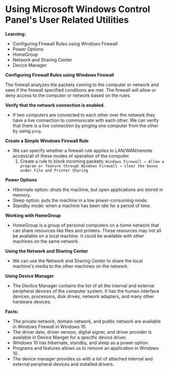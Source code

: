 # Using Microsoft Windows Control Panel's User Related Utilities

**Learning:**

* Configuring Firewall Rules using Windows Firewall
* Power Options
* HomeGroup
* Network and Sharing Center
* Device Manager

**Configuring Firewall Rules using Windows Firewall**

The firewall analyzes the packets coming to the computer or network and sees if the firewall specified conditions are met. The firewall will allow or deny access to the computer or network based on the rules. 


**Verify that the network connection is enabled.**

* If two computers are connected to each other over the network they have a live connection to communicate with each other. We can verify that there is a live connection by pinging one computer from the other by using `ping`. 


**Create a Simple Windows Firewall Rule**

* We can specify whether a firewall rule applies to LAN/WAN/remote access/all of these modes of operation of the computer. 
    1. Create a rule to block incoming packets: 
    `Windows Firewall → Allow a program or feature through Windows Firewall → clear the boxes under File and Printer Sharing`

**Power Options**
* Hibernate option: shuts the machine, but open applications are stored in memory.
* Sleep option: puts the machine in a low power-consuming mode. 
* Standby mode: when a machine has been idle for a period of time.

**Working with HomeGroup**
* HomeGroup is a group of personal computers on a home network that can share resources like files and printers. These resources may not all be available on a local machine. It could be available with other machines on the same network. 

**Using the Network and Sharing Center**
* We can use the Network and Sharing Center to share the local machine's media to the other machines on the network. 

**Using Device Manager**
* The Devlice Manager contains the list of all the internal and external peripheral devices of the computer system. It has the human interface devices, processors, disk drives, network adapters, and many other hardware devices. 

**Facts:**
* The private network, domain network, and public network are available in Windows Firewall in Windows 10.
* The driver date, driver version, digital signer, and driver provider is available in Device Manger for a specific device driver.
* Windows 10 has hibernate, standby, and sleep as a power option.
* Programs and features allows us to remove an application in Windows 10.
* The device manager provides us with a list of attached internal and external peripheral devices and installed drivers. 

